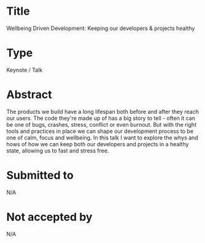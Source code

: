 # Title

Wellbeing Driven Development: Keeping our developers & projects healthy

# Type

Keynote / Talk

# Abstract

The products we build have a long lifespan both before and after they reach our users. The code they're made up of has a big story to tell -
often it can be one of bugs, crashes, stress, conflict or even burnout. But with the right tools and practices in place we can shape
our development process to be one of calm, focus and wellbeing. In this talk I want to explore the whys and hows of how we can
keep both our developers and projects in a healthy state, allowing us to fast and stress free.

# Submitted to

N/A

# Not accepted by
 
 N/A

